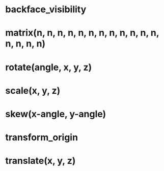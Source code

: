 <link type="text/css" rel="stylesheet" href="../style.css" />

# backface_visibility

# matrix(n, n, n, n, n, n, n, n, n, n, n, n, n, n, n, n)

# rotate(angle, x, y, z)

# scale(x, y, z)

# skew(x-angle, y-angle)

# transform_origin

# translate(x, y, z)
